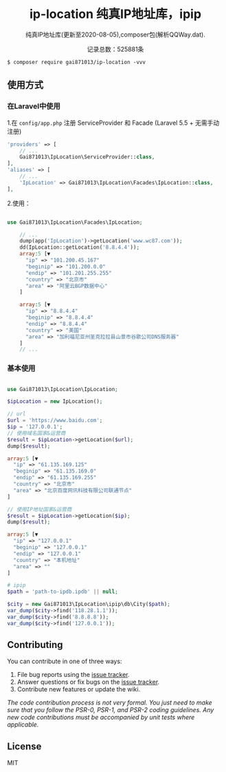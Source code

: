 <h1 align="center"> ip-location 纯真IP地址库，ipip </h1>
<p align="center"> 纯真IP地址库(更新至2020-08-05),composer包(解析QQWay.dat).</p>
<p align="center"> 记录总数：525881条</p
## 安装


```shell
$ composer require gai871013/ip-location -vvv
```

## 使用方式
### 在Laravel中使用
1.在 `config/app.php` 注册 ServiceProvider 和 Facade (Laravel 5.5 + 无需手动注册)
```php
'providers' => [
    // ...
    Gai871013\IpLocation\ServiceProvider::class,
],
'aliases' => [
    // ...
    'IpLocation' => Gai871013\IpLocation\Facades\IpLocation::class,
],
```
2.使用：

```php

use Gai871013\IpLocation\Facades\IpLocation;

    // ...
    dump(app('IpLocation')->getLocation('www.wc87.com'));
    dd(IpLocation::getLocation('8.8.4.4'));
    array:5 [▼
      "ip" => "101.200.45.167"
      "beginip" => "101.200.0.0"
      "endip" => "101.201.255.255"
      "country" => "北京市"
      "area" => "阿里云BGP数据中心"
    ]

    array:5 [▼
      "ip" => "8.8.4.4"
      "beginip" => "8.8.4.4"
      "endip" => "8.8.4.4"
      "country" => "美国"
      "area" => "加利福尼亚州圣克拉拉县山景市谷歌公司DNS服务器"
    ]
    // ...
```
### 基本使用
```php

use Gai871013\IpLocation\IpLocation;

$ipLocation = new IpLocation();

// url
$url = 'https://www.baidu.com';
$ip = '127.0.0.1';
// 使用域名国家&运营商
$result = $ipLocation->getLocation($url);
dump($result);

array:5 [▼
  "ip" => "61.135.169.125"
  "beginip" => "61.135.169.0"
  "endip" => "61.135.169.255"
  "country" => "北京市"
  "area" => "北京百度网讯科技有限公司联通节点"
]

// 使用IP地址国家&运营商
$result = $ipLocation->getLocation($ip);
dump($result);

array:5 [▼
  "ip" => "127.0.0.1"
  "beginip" => "127.0.0.1"
  "endip" => "127.0.0.1"
  "country" => "本机地址"
  "area" => ""
]
```

```php
# ipip
$path = 'path-to-ipdb.ipdb' || null;

$city = new Gai871013\IpLocation\ipip\db\City($path);
var_dump($city->find('118.28.1.1'));
var_dump($city->find('8.8.8.8'));
var_dump($city->find('127.0.0.1'));
```

## Contributing

You can contribute in one of three ways:

1. File bug reports using the [issue tracker](https://github.com/gai871013/ip-location/issues).
2. Answer questions or fix bugs on the [issue tracker](https://github.com/gai871013/ip-location/issues).
3. Contribute new features or update the wiki.

_The code contribution process is not very formal. You just need to make sure that you follow the PSR-0, PSR-1, and PSR-2 coding guidelines. Any new code contributions must be accompanied by unit tests where applicable._

## License

MIT
